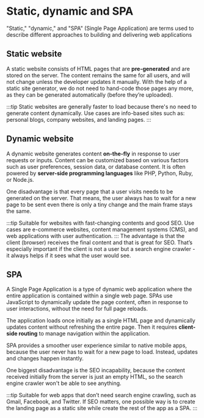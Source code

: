 # Static, dynamic and SPA
"Static," "dynamic," and "SPA" (Single Page Application) are terms used to describe different approaches to building and delivering web applications

## Static website
A static website consists of HTML pages that are **pre-generated** and are stored on the server. The content remains the same for all users, and will not change unless the developer updates it manually. With the help of a static site generator, we do not need to hand-code those pages any more, as they can be generated automatically (before they’re uploaded).

:::tip
Static websites are generally faster to load because there's no need to generate content dynamically.
Use cases are info-based sites such as: personal blogs, company websites, and landing pages.
:::

## Dynamic website
A dynamic website generates content **on-the-fly** in response to user requests or inputs. Content can be customized based on various factors such as user preferences, session data, or database content. It is often powered by **server-side programming languages** like PHP, Python, Ruby, or Node.js.

One disadvantage is that every page that a user visits needs to be generated on the server. That means, the user always has to wait for a new page to be sent even there is only a tiny change and the main frame stays the same.

:::tip
Suitable for websites with fast-changing contents and good SEO.
Use cases are e-commerce websites, content management systems (CMS), and web applications with user authentication.
:::
The advantage is that the client (browser) receives the final content and that is great for SEO. That’s especially important if the client is not a user but a search engine crawler - it always helps if it sees what the user would see.


## SPA
A Single Page Application is a type of dynamic web application where the entire application is contained within a single web page. SPAs use JavaScript to dynamically update the page content, often in response to user interactions, without the need for full page reloads.

The application loads once initially as a single HTML page and dynamically updates content without refreshing the entire page. Then it requires **client-side routing** to manage navigation within the application.

SPA provides a smoother user experience similar to native mobile apps, because the user never has to wait for a new page to load. Instead, updates and changes happen instantly.

One biggest disadvantage is the SEO incapability, because the content received initially from the server is just an empty HTML, so the search engine crawler won't be able to see anything.

:::tip
Suitable for web apps that don’t need search engine crawling, such as Gmail, Facebook, and Twitter.
If SEO matters, one possible way is to create the landing page as a static site while create the rest of the app as a SPA.
:::